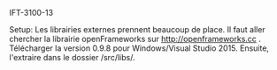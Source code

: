 IFT-3100-13

Setup:
Les librairies externes prennent beaucoup de place.
Il faut aller chercher la librairie openFrameworks sur http://openframeworks.cc . Télécharger la version 0.9.8 pour Windows/Visual Studio 2015. Ensuite, l'extraire dans le dossier /src/libs/.
